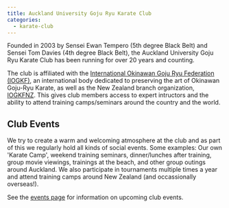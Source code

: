 ```yaml
---
title: Auckland University Goju Ryu Karate Club
categories:
  - karate-club
---
```


Founded in 2003 by Sensei Ewan Tempero (5th degree Black Belt) and Sensei Tom Davies (4th degree Black Belt), the Auckland University Goju Ryu Karate Club has been running for over 20 years and counting.

The club is affiliated with the <a href="https://iogkf.com" target="_blank" rel="noopener noreferrer">International Okinawan Goju Ryu Federation (IOGKF)</a>, an international body dedicated to preserving the art
of Okinawan Goju-Ryu Karate, as well as the New Zealand branch organization, <a href="https://karate.org.nz" target="_blank" rel="noopener noreferrer">IOGKFNZ</a>.
This gives club members access to expert intructors and the ability to attend training camps/seminars around the country and the world.

## Club Events

We try to create a warm and welcoming atmosphere at the club and as part of this we regularly hold all kinds of social events.
Some examples: Our own 'Karate Camp', weekend training seminars, dinner/lunches after training, group movie viewings, trainings at the beach, and other group outings around Auckland. We also participate in tournaments multiple times a year and attend training camps around New Zealand (and occassionally overseas!).

See the <a href="'https://uoa-karate.club/events'">events page</a> for information on upcoming club events.
